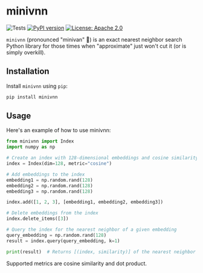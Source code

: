 # minivnn

![Tests](https://github.com/aismlv/minivnn/actions/workflows/test_and_lint.yml/badge.svg)
[![PyPI version](https://badge.fury.io/py/minivnn.svg)](https://pypi.org/project/minivnn/)
[![License: Apache 2.0](https://img.shields.io/badge/License-Apache%202.0-blue.svg)](https://opensource.org/licenses/Apache-2.0)

`minivnn` (pronounced "minivan" 🚐) is an exact nearest neighbor search Python library for those times when "approximate" just won't cut it (or is simply overkill).

## Installation

Install `minivnn` using `pip`:

```bash
pip install minivnn
```

## Usage
Here's an example of how to use minivnn:

```python
from minivnn import Index
import numpy as np

# Create an index with 128-dimensional embeddings and cosine similarity metric
index = Index(dim=128, metric="cosine")

# Add embeddings to the index
embedding1 = np.random.rand(128)
embedding2 = np.random.rand(128)
embedding3 = np.random.rand(128)

index.add([1, 2, 3], [embedding1, embedding2, embedding3])

# Delete embeddings from the index
index.delete_items([3])

# Query the index for the nearest neighbor of a given embedding
query_embedding = np.random.rand(128)
result = index.query(query_embedding, k=1)

print(result)  # Returns [(index, similarity)] of the nearest neighbor
```

Supported metrics are cosine similarity and dot product.
